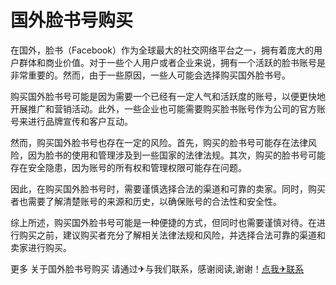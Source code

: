 # 国外脸书号购买

在国外，脸书（Facebook）作为全球最大的社交网络平台之一，拥有着庞大的用户群体和商业价值。对于一些个人用户或者企业来说，拥有一个活跃的脸书账号是非常重要的。然而，由于一些原因，一些人可能会选择购买国外脸书号。

购买国外脸书号可能是因为需要一个已经有一定人气和活跃度的账号，以便更快地开展推广和营销活动。此外，一些企业也可能需要购买脸书账号作为公司的官方账号来进行品牌宣传和客户互动。

然而，购买国外脸书号也存在一定的风险。首先，购买的脸书号可能存在法律风险，因为脸书的使用和管理涉及到一些国家的法律法规。其次，购买的脸书号可能存在安全隐患，因为账号的所有权和管理权限可能存在问题。

因此，在购买国外脸书号时，需要谨慎选择合法的渠道和可靠的卖家。同时，购买者也需要了解清楚账号的来源和历史，以确保账号的合法性和安全性。

综上所述，购买国外脸书号可能是一种便捷的方式，但同时也需要谨慎对待。在进行购买之前，建议购买者充分了解相关法律法规和风险，并选择合法可靠的渠道和卖家进行购买。

更多 关于国外脸书号购买 请通过✈与我们联系，感谢阅读,谢谢！[点我✈联系](https://c.k02.cc)